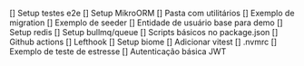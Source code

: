 [] Setup testes e2e
[] Setup MikroORM
[] Pasta com utilitários
[] Exemplo de migration
[] Exemplo de seeder
[] Entidade de usuário base para demo
[] Setup redis
[] Setup bullmq/queue
[] Scripts básicos no package.json
[] Github actions
[] Lefthook
[] Setup biome
[] Adicionar vitest
[] .nvmrc
[] Exemplo de teste de estresse
[] Autenticação básica JWT
